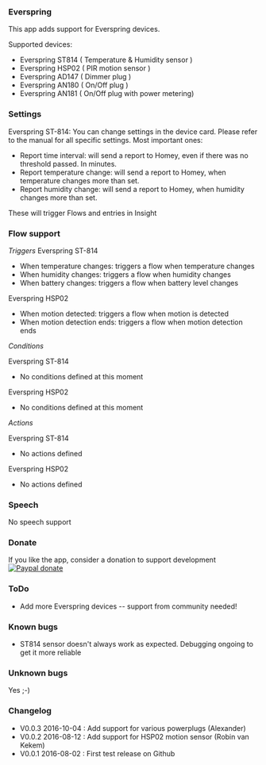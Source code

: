 ### Everspring

This app adds support for Everspring devices.

Supported devices:

- Everspring ST814 ( Temperature & Humidity sensor )
- Everspring HSP02 ( PIR motion sensor )
- Everspring AD147 ( Dimmer plug )
- Everspring AN180 ( On/Off plug )
- Everspring AN181 ( On/Off plug with power metering)

### Settings

Everspring ST-814:
You can change settings in the device card. Please refer to the manual for all specific settings.
Most important ones:
- Report time interval: will send a report to Homey, even if there was no threshold passed. In minutes.
- Report temperature change: will send a report to Homey, when temperature changes more than set.
- Report humidity change: will send a report to Homey, when humidity changes more than set.

These will trigger Flows and entries in Insight

### Flow support

*Triggers*
Everspring ST-814
- When temperature changes: triggers a flow when temperature changes
- When humidity changes: triggers a flow when humidity changes
- When battery changes: triggers a flow when battery level changes

Everspring HSP02
- When motion detected: triggers a flow when motion is detected
- When motion detection ends: triggers a flow when motion detection ends

*Conditions*

Everspring ST-814
- No conditions defined at this moment

Everspring HSP02
- No conditions defined at this moment

*Actions*

Everspring ST-814
- No actions defined

Everspring HSP02
- No actions defined

### Speech

No speech support

### Donate

If you like the app, consider a donation to support development  
[![Paypal donate][pp-donate-image]][pp-donate-link]

### ToDo

- Add more Everspring devices -- support from community needed!

### Known bugs

- ST814 sensor doesn't always work as expected. Debugging ongoing to get it more reliable

### Unknown bugs

Yes ;-)

### Changelog

- V0.0.3 2016-10-04 : Add support for various powerplugs (Alexander)
- V0.0.2 2016-08-12 : Add support for HSP02 motion sensor (Robin van Kekem)
- V0.0.1 2016-08-02 : First test release on Github

[pp-donate-link]: https://www.paypal.com/cgi-bin/webscr?cmd=_donations&business=ralf%40iae%2enl&lc=GB&item_name=homey%2deverspring&item_number=homey%2devohome&currency_code=EUR&bn=PP%2dDonationsBF%3abtn_donateCC_LG%2egif%3aNonHosted
[pp-donate-image]: https://www.paypalobjects.com/en_US/i/btn/btn_donateCC_LG.gif
